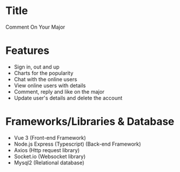 # Title
Comment On Your Major

# Features
- Sign in, out and up
- Charts for the popularity
- Chat with the online users
- View online users with details
- Comment, reply and like on the major
- Update user's details and delete the account

# Frameworks/Libraries & Database
- Vue 3 (Front-end Framework)
- Node.js Express (Typescript) (Back-end Framework)
- Axios (Http request library)
- Socket.io (Websocket library)
- Mysql2 (Relational database)